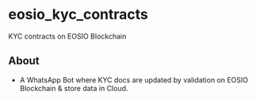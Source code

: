 # eosio_kyc_contracts
KYC contracts on EOSIO Blockchain

## About
* A WhatsApp Bot where KYC docs are updated by validation on EOSIO Blockchain & store data in Cloud.

